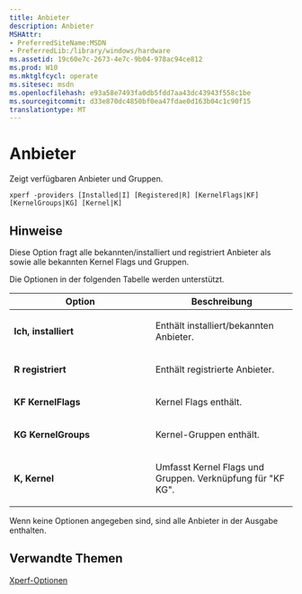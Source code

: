 ```yaml
---
title: Anbieter
description: Anbieter
MSHAttr:
- PreferredSiteName:MSDN
- PreferredLib:/library/windows/hardware
ms.assetid: 19c60e7c-2673-4e7c-9b04-978ac94ce812
ms.prod: W10
ms.mktglfcycl: operate
ms.sitesec: msdn
ms.openlocfilehash: e93a58e7493fa0db5fdd7aa43dc43943f558c1be
ms.sourcegitcommit: d33e870dc4850bf0ea47fdae0d163b04c1c90f15
translationtype: MT
---
```

# <a name="providers"></a>Anbieter


Zeigt verfügbaren Anbieter und Gruppen.

``` syntax
xperf -providers [Installed|I] [Registered|R] [KernelFlags|KF] [KernelGroups|KG] [Kernel|K]
```

## <a name="remarks"></a>Hinweise


Diese Option fragt alle bekannten/installiert und registriert Anbieter als sowie alle bekannten Kernel Flags und Gruppen.

Die Optionen in der folgenden Tabelle werden unterstützt.

<table>
<colgroup>
<col width="50%" />
<col width="50%" />
</colgroup>
<thead>
<tr class="header">
<th>Option</th>
<th>Beschreibung</th>
</tr>
</thead>
<tbody>
<tr class="odd">
<td><p><strong>Ich, installiert</strong></p></td>
<td><p>Enthält installiert/bekannten Anbieter.</p></td>
</tr>
<tr class="even">
<td><p><strong>R registriert</strong></p></td>
<td><p>Enthält registrierte Anbieter.</p></td>
</tr>
<tr class="odd">
<td><p><strong>KF KernelFlags</strong></p></td>
<td><p>Kernel Flags enthält.</p></td>
</tr>
<tr class="even">
<td><p><strong>KG KernelGroups</strong></p></td>
<td><p>Kernel-Gruppen enthält.</p></td>
</tr>
<tr class="odd">
<td><p><strong>K, Kernel</strong></p></td>
<td><p>Umfasst Kernel Flags und Gruppen. Verknüpfung für &quot;KF KG&quot;.</p></td>
</tr>
</tbody>
</table>

 

Wenn keine Optionen angegeben sind, sind alle Anbieter in der Ausgabe enthalten.

## <a name="related-topics"></a>Verwandte Themen


[Xperf-Optionen](xperf-options.md)

 

 







